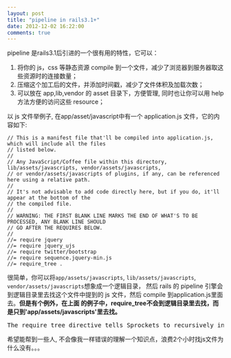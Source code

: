 ```yaml
---
layout: post
title: "pipeline in rails3.1+"
date: 2012-12-02 16:22:00
comments: true
---
```

 pipeline 是rails3.1后引进的一个很有用的特性，它可以：
 1. 将你的 js，css 等静态资源 compile 到一个文件，减少了浏览器到服务器取这些资源时的连接数量；
 2. 压缩这个加工后的文件，并添加时间戳，减少了文件体积及加载次数；
 3. 可以放在 app,lib,vendor 的 asset 目录下，方便管理, 同时也让你可以用 help 方法方便的访问这些 resource；
 
 以 js 文件举例子, 在app/asset/javascript中有一个 application.js 文件，它的内容如下:
```
// This is a manifest file that'll be compiled into application.js, which will include all the files
// listed below.
//
// Any JavaScript/Coffee file within this directory, lib/assets/javascripts, vendor/assets/javascripts,
// or vendor/assets/javascripts of plugins, if any, can be referenced here using a relative path.
//
// It's not advisable to add code directly here, but if you do, it'll appear at the bottom of the
// the compiled file.
//
// WARNING: THE FIRST BLANK LINE MARKS THE END OF WHAT'S TO BE PROCESSED, ANY BLANK LINE SHOULD
// GO AFTER THE REQUIRES BELOW.
//
//= require jquery
//= require jquery_ujs
//= require twitter/bootstrap
//= require sequence.jquery-min.js
//= require_tree .
```

很简单，你可以将`app/assets/javascripts`, `lib/assets/javascripts`, `vendor/assets/javascripts`想象成一个逻辑目录，
然后 rails 的 pipeline 引擎会到逻辑目录里去找这个文件中提到的 js 文件，然后 compile 到application.js里面去。**但是有个例外，在上面
的例子中，require_tree不会到逻辑目录里去找，而是只到'app/assets/javascripts'里去找。**

<pre>
The require_tree directive tells Sprockets to recursively include all JavaScript files in the specified directory into the output. These paths must be specified relative to the manifest file. You can also use the require_directory directive which includes all JavaScript files only in the directory specified, without recursion.
</pre>

希望能帮到一些人, 不会像我一样错误的理解一个知识点，浪费2个小时找js文件为什么没有。。。

 <!-- more -->
